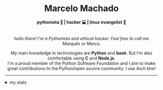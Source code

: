 <h1 align="center"> Marcelo Machado </h1> <!-- <img src="https://tryhackme-badges.s3.amazonaws.com/mmaachado.png" alt="TryHackMe"> -->
    
<div align="center">
<b>pythonista 🐍 | hacker 💻 | linux evangelist 🐧</b>
<br>
<br>

<i>hello there! I'm a Pythonista and ethical hacker. Feel free to call me Marquês or Marcs.</i>

<p>

My main knowledge in technologies are **Python** and **bash**. But I'm also comfortable using **C** and **Node.js**. <br/>
I'm a proud member of the Python Software Foundation and I aim to make great contributions to the Python/open source community. I use Arch btw!
</p>

</div>

---

<details closed>    
<summary>my stats</summary>

<!--START_SECTION:waka-->
**I'm an Early 🐤** 

```text
🌞 Morning    60 commits     ████░░░░░░░░░░░░░░░░░░░░░   16.13% 
🌆 Daytime    155 commits    ██████████░░░░░░░░░░░░░░░   41.67% 
🌃 Evening    146 commits    █████████░░░░░░░░░░░░░░░░   39.25% 
🌙 Night      11 commits     ░░░░░░░░░░░░░░░░░░░░░░░░░   2.96%

```


📊 **This Week I Spent My Time On** 

```text
⌚︎ Time Zone: America/Sao_Paulo

💬 Programming Languages: 
Markdown                 6 hrs 35 mins       ███████████████████░░░░░░   78.87% 
Python                   1 hr 31 mins        ████░░░░░░░░░░░░░░░░░░░░░   18.18% 
CSS                      9 mins              ░░░░░░░░░░░░░░░░░░░░░░░░░   1.94% 
PowerShell               2 mins              ░░░░░░░░░░░░░░░░░░░░░░░░░   0.54% 
TOML                     2 mins              ░░░░░░░░░░░░░░░░░░░░░░░░░   0.46%

🔥 Editors: 
Obsidian                 6 hrs 35 mins       ███████████████████░░░░░░   78.87% 
VS Code                  1 hr 45 mins        █████░░░░░░░░░░░░░░░░░░░░   21.13%

💻 Operating System: 
Windows                  7 hrs 51 mins       ███████████████████████░░   94.08% 
Linux                    29 mins             █░░░░░░░░░░░░░░░░░░░░░░░░   5.92%

```


 Last Updated on 10/09/2025
<!--END_SECTION:waka-->

<!-- <div>
        <a target="_blank" rel="noopener noreferrer" href="https://github.com/mmaachado?tab=repositories"><img src="https://github-readme-stats.vercel.app/api/top-langs/?username=mmaachado&hide=html,css,swift,ruby&langs_count=6&hide_border=true&layout=compact&show_icons=true&line_height=10&theme=transparent&title_color=4a86d1&custom_title=favourite%20languages"
       alt="most used languages" align="right"></a>
     <a target="_blank" rel="noopener noreferrer" href="https://wakatime.com/@mmachado"><img width="400rem" src="https://github-readme-stats.vercel.app/api/wakatime?username=mmachado&theme=transparent&hide_border=true&hide=markdown,html,css,text,other,yaml,json,prolog,dart,docker,xml,gitconfig,TSQL&hide_title=true&line_height=50&langs_count=4&layout=default" alt="wakatime stats" align="left" /></a> 
        

</div>

 <img src="https://raw.githubusercontent.com/MicaelliMedeiros/micaellimedeiros/master/image/computer-illustration.png" min-width="400px" max-width="400px" width="400px" align="right" alt="computer-illustration.png"> -->
<!-- [![Buy me a coffee](https://img.shields.io/badge/Buy%20Me%20a%20Coffee-ffdd00?style=for-the-badge&logo=buy-me-a-coffee&logoColor=black)](https://www.buymeacoffee.com/anticodingclub) -->

</details>
